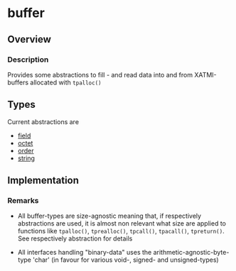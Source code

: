 # buffer

## Overview

### Description

Provides some abstractions to fill - and read data into and from XATMI-buffers allocated with `tpalloc()`

## Types

Current abstractions are 

- [field](documentation/field.md)
- [octet](documentation/octet.md)
- [order](documentation/order.md)
- [string](documentation/string.md)

## Implementation

### Remarks

- All buffer-types are size-agnostic meaning that, if respectively abstractions are used, it is almost non relevant what size are applied to functions like `tpalloc()`, `tprealloc()`, `tpcall()`, `tpacall()`, `tpreturn()`. See respectively abstraction for details

- All interfaces handling "binary-data" uses the arithmetic-agnostic-byte-type 'char' (in favour for various void-, signed- and unsigned-types)


